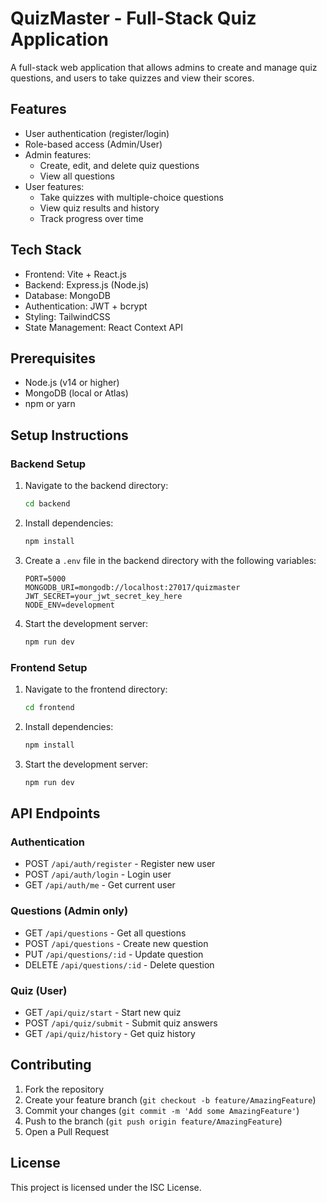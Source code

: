 # QuizMaster - Full-Stack Quiz Application

A full-stack web application that allows admins to create and manage quiz questions, and users to take quizzes and view their scores.

## Features

- User authentication (register/login)
- Role-based access (Admin/User)
- Admin features:
  - Create, edit, and delete quiz questions
  - View all questions
- User features:
  - Take quizzes with multiple-choice questions
  - View quiz results and history
  - Track progress over time

## Tech Stack

- Frontend: Vite + React.js
- Backend: Express.js (Node.js)
- Database: MongoDB
- Authentication: JWT + bcrypt
- Styling: TailwindCSS
- State Management: React Context API

## Prerequisites

- Node.js (v14 or higher)
- MongoDB (local or Atlas)
- npm or yarn

## Setup Instructions

### Backend Setup

1. Navigate to the backend directory:

   ```bash
   cd backend
   ```

2. Install dependencies:

   ```bash
   npm install
   ```

3. Create a `.env` file in the backend directory with the following variables:

   ```
   PORT=5000
   MONGODB_URI=mongodb://localhost:27017/quizmaster
   JWT_SECRET=your_jwt_secret_key_here
   NODE_ENV=development
   ```

4. Start the development server:
   ```bash
   npm run dev
   ```

### Frontend Setup

1. Navigate to the frontend directory:

   ```bash
   cd frontend
   ```

2. Install dependencies:

   ```bash
   npm install
   ```

3. Start the development server:
   ```bash
   npm run dev
   ```

## API Endpoints

### Authentication

- POST `/api/auth/register` - Register new user
- POST `/api/auth/login` - Login user
- GET `/api/auth/me` - Get current user

### Questions (Admin only)

- GET `/api/questions` - Get all questions
- POST `/api/questions` - Create new question
- PUT `/api/questions/:id` - Update question
- DELETE `/api/questions/:id` - Delete question

### Quiz (User)

- GET `/api/quiz/start` - Start new quiz
- POST `/api/quiz/submit` - Submit quiz answers
- GET `/api/quiz/history` - Get quiz history

## Contributing

1. Fork the repository
2. Create your feature branch (`git checkout -b feature/AmazingFeature`)
3. Commit your changes (`git commit -m 'Add some AmazingFeature'`)
4. Push to the branch (`git push origin feature/AmazingFeature`)
5. Open a Pull Request

## License

This project is licensed under the ISC License.
